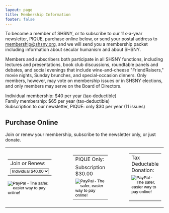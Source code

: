 ```yaml
---
layout: page
title: Membership Information
footer: false
---
```


To become a member of SHSNY, or to subscribe to our 11x-a-year
newsletter, PIQUE, purchase online below, or  send your postal address to
[membership@shsny.org](mailto:membership@shsny.org),
and we will send you a membership packet including information about
secular humanism and about SHSNY.

Members and subscribers both participate in all SHSNY functions,
including lectures and presentations, book club discussions,
roundtable panels and debates, and social evenings that include
wine-and-cheese "FriendRaisers," movie nights, Sunday brunches, and
special-occasion dinners.  Only members, however, may vote on
membership issues or in SHSNY elections, and only members may serve on
the Board of Directors.

Individual membership: $40 per year (tax-deductible)<br/>
Family membership: $65 per year (tax-deductible)<br/>
Subscription to our newsletter, PIQUE: only $30 per year (11 issues)

## Purchase Online

Join or renew your membership, subscribe to the newsletter only, or
just donate.

<table>
<tr>

<td>
<form action="https://www.paypal.com/cgi-bin/webscr" method="post">
<input type="hidden" name="cmd" value="_s-xclick">
<input type="hidden" name="hosted_button_id" value="SG3UU6YMPBE9G">
<table>
<tr><td><input type="hidden" name="on0" value="Membership Type">Join or Renew:</td></tr><tr><td><select name="os0">
	       <option value="Individual">Individual $40.00</option>
	       <option value="Family">Family $65.00</option>
</select> </td></tr>
</table>
<input type="hidden" name="currency_code" value="USD">
<input type="image" src="https://www.paypal.com/en_US/i/btn/btn_buynowCC_LG.gif" border="0" name="submit" alt="PayPal - The safer, easier way to pay online!">
<img alt="" border="0" src="https://www.paypal.com/en_US/i/scr/pixel.gif" width="1" height="1">
</form>
</td>

<td width="50px"></td>

<td>
<form action="https://www.paypal.com/cgi-bin/webscr" method="post">
<table>
<tr><td>PIQUE Only:</td></tr>
<tr><td>Subscription $30.00</td></tr>
<tr><td>
<input type="hidden" name="cmd" value="_s-xclick">
<input type="hidden" name="hosted_button_id" value="ZMR6HJ5ETJ2EN">
<input type="image" src="https://www.paypal.com/en_US/i/btn/btn_buynowCC_LG.gif" border="0" name="submit" alt="PayPal - The safer, easier way to pay online!">
<img alt="" border="0" src="https://www.paypal.com/en_US/i/scr/pixel.gif" width="1" height="1">
</td></tr>
</table>
</form>
</td>

<td width="50px"></td>

<td>
<table>
<tr><td>Tax Deductable Donation:</td></tr>
<tr><td>
<form action="https://www.paypal.com/cgi-bin/webscr" method="post">
<input type="hidden" name="cmd" value="_s-xclick">
<input type="hidden" name="hosted_button_id" value="T9KPRCEL7EBTY">
<input type="image" src="https://www.paypal.com/en_US/i/btn/btn_donateCC_LG.gif" border="0" name="submit" alt="PayPal - The safer, easier way to pay online!">
<img alt="" border="0" src="https://www.paypal.com/en_US/i/scr/pixel.gif" width="1" height="1">
</td></tr>
</table>
</form>
</td>

</tr>
</table>
